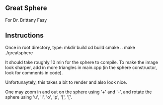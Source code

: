 ## Great Sphere
For Dr. Brittany Fasy

## Instructions

Once in root directory, type:
mkdir build
cd build
cmake ..
make
./greatsphere

It should take roughly 10 min for the sphere to compile. To make the image look sharper,
add in more triangles in main.cpp (in the sphere constructor, look for comments in code).

Unfortunaytely, this takes a bit to render and also look nice.

One may zoom in and out on the sphere using '+' and '-', and rotate the sphere using
'u', 'i', 'o', 'p', '[', '['.
 
